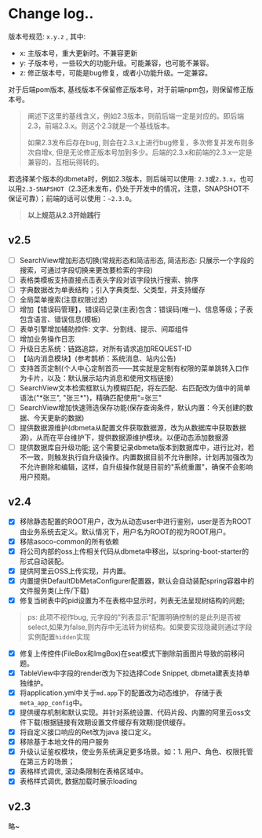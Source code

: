 # Change log..

版本号规范: `x.y.z` , 其中:

- x: 主版本号，重大更新时。不兼容更新
- y: 子版本号，一些较大的功能升级。可能兼容，也可能不兼容。
- z: 修正版本号，可能是bug修复，或者小功能升级。一定兼容。

对于后端pom版本, 基线版本不保留修正版本号，对于前端npm包，则保留修正版本号。

> 阐述下这里的基线含义，例如2.3版本，则前后端一定是对应的。即后端2.3，前端2.3.x。则这个2.3就是一个基线版本。
>
> 如果2.3发布后存在bug, 则会在2.3.x上进行bug修复，多次修复并发布则多次自增x, 但是无论修正版本号加到多少。后端的2.3.x和前端的2.3.x一定是兼容的，互相玩得转的。

若选择某个版本的dbmeta时，例如2.3版本，则后端可以使用: `2.3`或`2.3.x`，也可以用`2.3-SNAPSHOT`（2.3还未发布，仍处于开发中的情况，注意，SNAPSHOT不保证可靠）；前端的话可以使用：`~2.3.0`。

> **以上规范从2.3开始践行**

## v2.5

* [ ]  SearchView增加形态切换(常规形态和简洁形态, 简洁形态: 只展示一个字段的搜索，可通过字段切换来更改要检索的字段)
* [ ]  表格类模板支持直接点击表头字段对该字段执行搜索、排序
* [ ]  字典数据改为单表结构；引入字典类型、父类型，并支持缓存
* [ ]  全局菜单搜索(注意权限过滤)
* [ ]  增加【错误码管理】，错误码记录(主表)包含：错误码(唯一)、信息等级；子表包含语言、错误信息(模板)
* [ ]  表单引擎增加辅助控件:  文字、分割线、提示、间距组件
* [ ]  增加业务操作日志
* [ ]  升级日志系统：链路追踪，对所有请求追加REQUEST-ID
* [ ]  【站内消息模块】(参考鹊桥：系统消息、站内公告)
* [ ]  支持首页定制(个人中心定制首页——其实就是定制有权限的菜单跳转入口作为卡片，以及：默认展示站内消息和使用文档链接)
* [ ]  SearchView文本检索框默认为模糊匹配，将左匹配、右匹配改为值中的简单语法("\*张三", "张三\*")，精确匹配使用“=张三"
* [ ]  SearchView增加快速筛选保存功能(保存查询条件，默认内置：今天创建的数据、今天更新的数据)
* [ ]  提供数据源维护(dbmeta从配置文件获取数据源，改为从数据库中获取数据源)，从而在平台维护下，提供数据源维护模块。以便动态添加数据源
* [ ]  提供数据库自升级功能; 这个需要记录dbmeta版本到数据库中，进行比对，若不一致，则触发执行自升级操作。内置数据目前不允许删除，计划再加强改为不允许删除和编辑，这样，自升级操作就是目前的"系统重置"，确保不会影响用户预期。

## v2.4

* [X]  移除静态配置的ROOT用户，改为从动态user中进行鉴别，user是否为ROOT由业务系统去定义。默认情况下，用户名为ROOT的视为ROOT用户。
* [X]  移除asoco-common的所有依赖
* [X]  将公司内部的oss上传相关代码从dbmeta中移出，以spring-boot-starter的形式自动装配。
* [X]  提供阿里云OSS上传实现，并内置。
* [X]  内置提供DefaultDbMetaConfigurer配置器，默认会自动装配spring容器中的文件服务类(上传/下载)
* [X]  修复当树表中的pid设置为不在表格中显示时，列表无法呈现树结构的问题;
  > ps: 此项不视作bug, 元字段的"列表显示"配置明确控制的是此列是否被select,如果为false,则内存中无法转为树结构。如果要实现隐藏则通过字段实例配置`hidden`实现
  >
* [X]  修复上传控件(FileBox和ImgBox)在seat模式下删除前面图片导致的前移问题。
* [X]  TableView中字段的render改为下拉选择Code Snippet, dbmeta建表支持单独维护。
* [X]  将application.yml中关于`md.app`下的配置改为动态维护， 存储于表`meta_app_config`中。
* [X]  提供缓存机制和默认实现。并针对系统设置、代码片段、内置的阿里云oss文件下载(根据链接有效期设置文件缓存有效期)提供缓存。
* [X]  将自定义接口响应的Ret改为java 接口定义。
* [X]  移除基于本地文件的用户服务
* [X]  升级认证鉴权模块，使业务系统满足更多场景。如：1. 用户、角色、权限托管在第三方的场景；
* [X]  表格样式调优, 滚动条限制在表格区域中。
* [X]  表格样式调优, 数据加载时展示loading

## v2.3

略~
